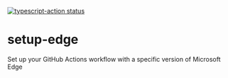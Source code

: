 <p>
  <a href="https://github.com/browser-actions/setup-edge/actions"><img alt="typescript-action status" src="https://github.com/browser-actions/setup-edge/workflows/build-test/badge.svg"></a>
</p>

# setup-edge
Set up your GitHub Actions workflow with a specific version of Microsoft Edge
